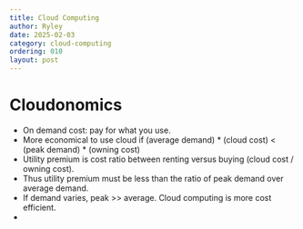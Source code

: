 ```yaml
---
title: Cloud Computing
author: Ryley
date: 2025-02-03
category: cloud-computing
ordering: 010
layout: post
---
```


# Cloudonomics
* On demand cost: pay for what you use.
* More economical to use cloud if (average demand) * (cloud cost) < (peak demand) * (owning cost)
* Utility premium is cost ratio between renting versus buying (cloud cost / owning cost).
* Thus utility premium must be less than the ratio of peak demand over average demand.
* If demand varies, peak >> average. Cloud computing is more cost efficient.
* 

